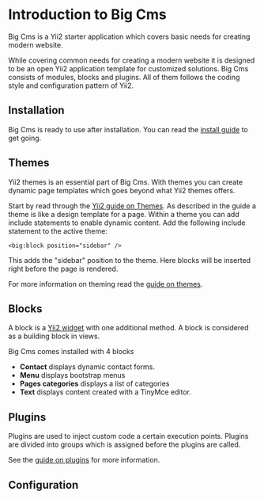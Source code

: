 # Introduction to Big Cms

Big Cms is a Yii2 starter application which covers basic needs for creating modern website.

While covering common needs for creating a modern website it is designed to be an open Yii2 application template for
customized solutions. Big Cms consists of modules, blocks and plugins. All of them follows the coding style
and configuration pattern of Yii2.


## Installation
Big Cms is ready to use after installation. You can read the [install guide](installing-big-cms.md) to get going.


## Themes
Yii2 themes is an essential part of Big Cms. With themes you can create dynamic page templates which goes beyond what Yii2 themes offers.

Start by read through the [Yii2 guide on Themes](http://www.yiiframework.com/doc-2.0/guide-output-theming.html). As described in
the guide a theme is like a design template for a page. Within a theme you can add include statements to enable dynamic content.
Add the following include statement to the active theme:

```
<big:block position="sidebar" />
```
This adds the "sidebar" position to the theme. Here blocks will be inserted right before the page is rendered.

For more information on theming read the [guide on themes](themes.md). 


## Blocks
A block is a [Yii2 widget](http://www.yiiframework.com/doc-2.0/guide-structure-widgets.html) with one additional method. A block is
considered as a building block in views.

Big Cms comes installed with 4 blocks
  - **Contact** displays dynamic contact forms.
  - **Menu** displays bootstrap menus
  - **Pages categories** displays a list of categories
  - **Text** displays content created with a TinyMce editor.

## Plugins
Plugins are used to inject custom code a certain execution points. Plugins are divided into groups which is assigned
before the plugins are called.

See the [guide on plugins](the-plugin-system.md) for more information.

## Configuration
